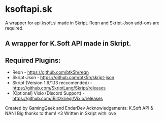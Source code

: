 # ksoftapi.sk
A wrapper for api.ksoft.si made in Skript. Reqn and Skript-Json add-ons are required.

## A wrapper for K.Soft API made in Skript.

## Required Plugins:

* Reqn - https://github.com/btk5h/reqn
* Skript-Json - https://github.com/btk5h/skript-json
* Skript (Version 1.9/1.13 reccomended) - https://github.com/SkriptLang/Skript/releases
* [Optional] Vixio (Discord Support) - https://github.com/iBlitzkriegi/Vixio/releases

Created by GamingGeek and EnderDev
Acknowledgements: K.Soft API & NANI
Big thanks to them! <3
Written in Skript with love
